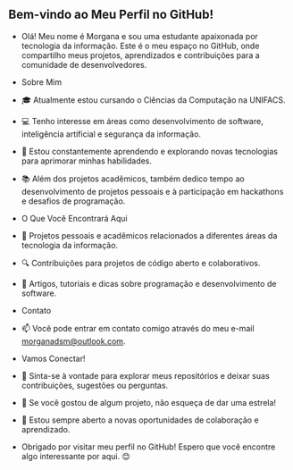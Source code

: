 ## Bem-vindo ao Meu Perfil no GitHub!
- Olá! Meu nome é Morgana e sou uma estudante apaixonada por tecnologia da informação. Este é o meu espaço no GitHub, onde compartilho meus projetos, aprendizados e contribuições para a comunidade de desenvolvedores.

- Sobre Mim

- 🎓 Atualmente estou cursando o Ciências da Computação na UNIFACS.
- 💻 Tenho interesse em áreas como desenvolvimento de software, inteligência artificial e segurança da informação.
- 🌱 Estou constantemente aprendendo e explorando novas tecnologias para aprimorar minhas habilidades.
- 📚 Além dos projetos acadêmicos, também dedico tempo ao desenvolvimento de projetos pessoais e à participação em hackathons e desafios de programação.

- O Que Você Encontrará Aqui
- 🚀 Projetos pessoais e acadêmicos relacionados a diferentes áreas da tecnologia da informação.
- 🔍 Contribuições para projetos de código aberto e colaborativos.
- 📝 Artigos, tutoriais e dicas sobre programação e desenvolvimento de software.

- Contato
- 📫 Você pode entrar em contato comigo através do meu e-mail morganadsm@outlook.com.

- Vamos Conectar!
- 💬 Sinta-se à vontade para explorar meus repositórios e deixar suas contribuições, sugestões ou perguntas.
- 🌟 Se você gostou de algum projeto, não esqueça de dar uma estrela!
- 🤝 Estou sempre aberto a novas oportunidades de colaboração e aprendizado.

- Obrigado por visitar meu perfil no GitHub! Espero que você encontre algo interessante por aqui. 😊
